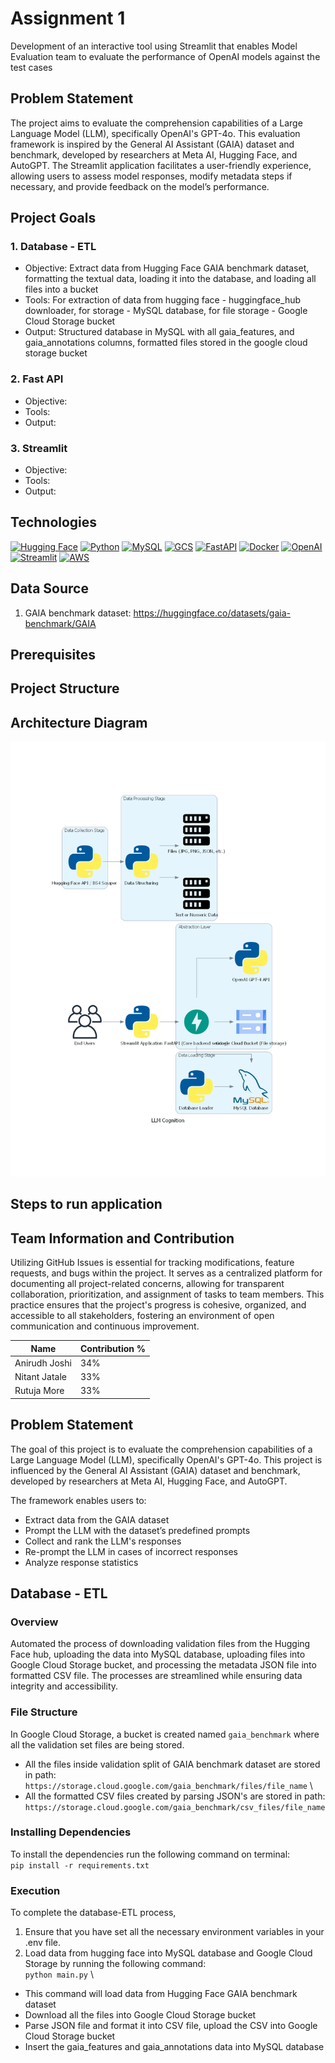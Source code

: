 # Assignment 1
Development of an interactive tool using Streamlit that enables Model Evaluation team to evaluate the performance of OpenAI models against the test cases

## Problem Statement
The project aims to evaluate the comprehension capabilities of a Large Language Model (LLM), specifically OpenAI's GPT-4o. This evaluation framework is inspired by the General AI Assistant (GAIA) dataset and benchmark, developed by researchers at Meta AI, Hugging Face, and AutoGPT. The Streamlit application facilitates a user-friendly experience, allowing users to assess model responses, modify metadata steps if necessary, and provide feedback on the model’s performance.

## Project Goals
### 1. Database - ETL 
- Objective: Extract data from Hugging Face GAIA benchmark dataset, formatting the textual data, loading it into the database, and loading all files into a bucket
- Tools: For extraction of data from hugging face - huggingface_hub downloader, for storage - MySQL database, for file storage - Google Cloud Storage bucket
- Output: Structured database in MySQL with all gaia_features, and gaia_annotations columns, formatted files stored in the google cloud storage bucket

### 2. Fast API
- Objective: 
- Tools: 
- Output:

### 3. Streamlit
- Objective: 
- Tools: 
- Output:

## Technologies
[![Hugging Face](https://img.shields.io/badge/Hugging%20Face-FD6A2B?style=for-the-badge&logo=huggingface&logoColor=white)](https://huggingface.co/)
[![Python](https://img.shields.io/badge/Python-FFD43B?style=for-the-badge&logo=python&logoColor=blue)](https://www.python.org/)
[![MySQL](https://img.shields.io/badge/MySQL-4479A1?style=for-the-badge&logo=mysql&logoColor=white)](https://www.mysql.com/)
[![GCS](https://img.shields.io/badge/Google%20Cloud%20Storage-FBCC30?style=for-the-badge&logo=googlecloud&logoColor=black)](https://cloud.google.com/storage)
[![FastAPI](https://img.shields.io/badge/FastAPI-005571?style=for-the-badge&logo=fastapi&logoColor=white)](https://fastapi.tiangolo.com/)
[![Docker](https://img.shields.io/badge/Docker-2496ED?style=for-the-badge&logo=docker&logoColor=white)](https://www.docker.com/)
[![OpenAI](https://img.shields.io/badge/OpenAI-000000?style=for-the-badge&logo=openai&logoColor=white)](https://openai.com/)
[![Streamlit](https://img.shields.io/badge/Streamlit-FF4B4B?style=for-the-badge&logo=streamlit&logoColor=white)](https://streamlit.io/)
[![AWS](https://img.shields.io/badge/AWS-232F3E?style=for-the-badge&logo=amazonaws&logoColor=white)](https://aws.amazon.com/)

## Data Source
1. GAIA benchmark dataset: https://huggingface.co/datasets/gaia-benchmark/GAIA

## Prerequisites

## Project Structure


## Architecture Diagram

![Architecture Diagram](https://github.com/BigDataIA-Fall2024-TeamB6/Assignment1/raw/main/diagram/llm_cognition.png)

## Steps to run application


## Team Information and Contribution
Utilizing GitHub Issues is essential for tracking modifications, feature requests, and bugs within the project. It serves as a centralized platform for documenting all project-related concerns, allowing for transparent collaboration, prioritization, and assignment of tasks to team members. This practice ensures that the project's progress is cohesive, organized, and accessible to all stakeholders, fostering an environment of open communication and continuous improvement.

Name           | Contribution %| 
---------------|---------------| 
Anirudh Joshi  | 34%           | 
Nitant Jatale  | 33%           | 
Rutuja More    | 33%           |  


## Problem Statement
The goal of this project is to evaluate the comprehension capabilities of a Large Language Model (LLM), specifically OpenAI's GPT-4o. 
This project is influenced by the General AI Assistant (GAIA) dataset and benchmark, developed by researchers at Meta AI, Hugging Face, and AutoGPT.

The framework enables users to:
- Extract data from the GAIA dataset
- Prompt the LLM with the dataset’s predefined prompts
- Collect and rank the LLM's responses
- Re-prompt the LLM in cases of incorrect responses
- Analyze response statistics


## Database - ETL
### Overview
Automated the process of downloading validation files from the Hugging Face hub, uploading the data into MySQL database, uploading files into Google Cloud Storage bucket, and processing the metadata JSON file into formatted CSV file. The processes are streamlined while ensuring data integrity and accessibility.

### File Structure
In Google Cloud Storage, a bucket is created named ```gaia_benchmark``` where all the validation set files are being stored.
- All the files inside validation split of GAIA benchmark dataset are stored in path: \
```https://storage.cloud.google.com/gaia_benchmark/files/file_name``` \
- All the formatted CSV files created by parsing JSON's are stored in path: \
```https://storage.cloud.google.com/gaia_benchmark/csv_files/file_name``` 

### Installing Dependencies
To install the dependencies run the following command on terminal: \
```pip install -r requirements.txt```

### Execution
To complete the database-ETL process,
1. Ensure that you have set all the necessary environment variables in your .env file.
2. Load data from hugging face into MySQL database and Google Cloud Storage by running the following command: \
```python main.py``` \
- This command will load data from Hugging Face GAIA benchmark dataset
- Download all the files into Google Cloud Storage bucket
- Parse JSON file and format it into CSV file, upload the CSV into Google Cloud Storage bucket
- Insert the gaia_features and gaia_annotations data into MySQL database
   



